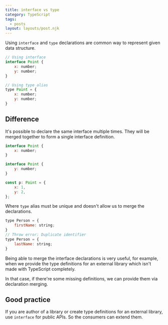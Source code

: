 ```yaml
---
title: interface vs type
category: TypeScript
tags:
  - posts
layout: layouts/post.njk
---
```


Using `interface` and `type` declarations are common way to represent given data structure.

```js
// Using interface
interface Point {
    x: number;
    y: number;
}

// Using type alias
type Point = {
    x: number;
    y: number;
}
```

## Difference

It's possible to declare the same interface multiple times. They will be merged together to form a single interface definition.

```js
interface Point {
    x: number;
}

interface Point {
    y: number;
}

const p: Point = {
    x: 1,
    y: 2,
};
```

Where `type` alias must be unique and doesn't allow us to merge the declarations.

```js
type Person = {
    firstName: string;
}
// Throw error: Duplicate identifier
type Person = {
    lastName: string;
}
```

Being able to merge the interface declarations is very useful, for example, when we provide the type definitions for an external library 
which isn't made with TypeScript completely. 

In that case, if there're some missing definitions, we can provide them via declaration merging.

## Good practice

If you are author of a library or create type definitions for an external library, use `interface` for public APIs. So the consumers can extend them.